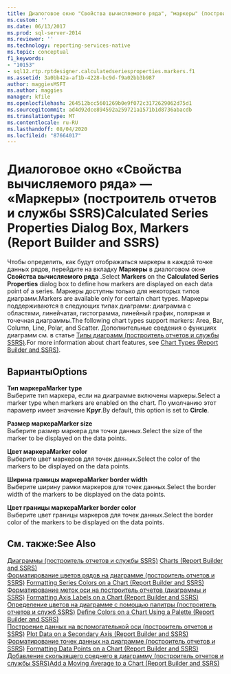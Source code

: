 ```yaml
---
title: Диалоговое окно "Свойства вычисляемого ряда", "маркеры" (построитель отчетов и службы SSRS) | Документация Майкрософт
ms.custom: ''
ms.date: 06/13/2017
ms.prod: sql-server-2014
ms.reviewer: ''
ms.technology: reporting-services-native
ms.topic: conceptual
f1_keywords:
- "10153"
- sql12.rtp.rptdesigner.calculatedseriesproperties.markers.f1
ms.assetid: 3a0bb42a-af1b-4228-bc9d-f9a02bb3b987
author: maggiesMSFT
ms.author: maggies
manager: kfile
ms.openlocfilehash: 264512bcc5601269b0e9f072c3172629062d75d1
ms.sourcegitcommit: ad4d92dce894592a259721a1571b1d8736abacdb
ms.translationtype: MT
ms.contentlocale: ru-RU
ms.lasthandoff: 08/04/2020
ms.locfileid: "87664017"
---
```

# <a name="calculated-series-properties-dialog-box-markers-report-builder-and-ssrs"></a><span data-ttu-id="c3613-102">Диалоговое окно «Свойства вычисляемого ряда» — «Маркеры» (построитель отчетов и службы SSRS)</span><span class="sxs-lookup"><span data-stu-id="c3613-102">Calculated Series Properties Dialog Box, Markers (Report Builder and SSRS)</span></span>
  <span data-ttu-id="c3613-103">Чтобы определить, как будут отображаться маркеры в каждой точке данных рядов, перейдите на вкладку **Маркеры** в диалоговом окне **Свойства вычисляемого ряда** .</span><span class="sxs-lookup"><span data-stu-id="c3613-103">Select **Markers** on the **Calculated Series Properties** dialog box to define how markers are displayed on each data point of a series.</span></span> <span data-ttu-id="c3613-104">Маркеры доступны только для некоторых типов диаграмм.</span><span class="sxs-lookup"><span data-stu-id="c3613-104">Markers are available only for certain chart types.</span></span> <span data-ttu-id="c3613-105">Маркеры поддерживаются в следующих типах диаграмм: диаграмма с областями, линейчатая, гистограмма, линейный график, полярная и точечная диаграммы.</span><span class="sxs-lookup"><span data-stu-id="c3613-105">The following chart types support markers: Area, Bar, Column, Line, Polar, and Scatter.</span></span> <span data-ttu-id="c3613-106">Дополнительные сведения о функциях диаграмм см. в статье [Типы диаграмм (построитель отчетов и службы SSRS)](report-design/chart-types-report-builder-and-ssrs.md).</span><span class="sxs-lookup"><span data-stu-id="c3613-106">For more information about chart features, see [Chart Types &#40;Report Builder and SSRS&#41;](report-design/chart-types-report-builder-and-ssrs.md).</span></span>  
  
## <a name="options"></a><span data-ttu-id="c3613-107">Варианты</span><span class="sxs-lookup"><span data-stu-id="c3613-107">Options</span></span>  
 <span data-ttu-id="c3613-108">**Тип маркера**</span><span class="sxs-lookup"><span data-stu-id="c3613-108">**Marker type**</span></span>  
 <span data-ttu-id="c3613-109">Выберите тип маркера, если на диаграмме включены маркеры.</span><span class="sxs-lookup"><span data-stu-id="c3613-109">Select a marker type when markers are enabled on the chart.</span></span> <span data-ttu-id="c3613-110">По умолчанию этот параметр имеет значение **Круг**.</span><span class="sxs-lookup"><span data-stu-id="c3613-110">By default, this option is set to **Circle**.</span></span>  
  
 <span data-ttu-id="c3613-111">**Размер маркера**</span><span class="sxs-lookup"><span data-stu-id="c3613-111">**Marker size**</span></span>  
 <span data-ttu-id="c3613-112">Выберите размер маркера для точки данных.</span><span class="sxs-lookup"><span data-stu-id="c3613-112">Select the size of the marker to be displayed on the data points.</span></span>  
  
 <span data-ttu-id="c3613-113">**Цвет маркера**</span><span class="sxs-lookup"><span data-stu-id="c3613-113">**Marker color**</span></span>  
 <span data-ttu-id="c3613-114">Выберите цвет маркеров для точек данных.</span><span class="sxs-lookup"><span data-stu-id="c3613-114">Select the color of the markers to be displayed on the data points.</span></span>  
  
 <span data-ttu-id="c3613-115">**Ширина границы маркера**</span><span class="sxs-lookup"><span data-stu-id="c3613-115">**Marker border width**</span></span>  
 <span data-ttu-id="c3613-116">Выберите ширину рамки маркеров для точек данных.</span><span class="sxs-lookup"><span data-stu-id="c3613-116">Select the border width of the markers to be displayed on the data points.</span></span>  
  
 <span data-ttu-id="c3613-117">**Цвет границы маркера**</span><span class="sxs-lookup"><span data-stu-id="c3613-117">**Marker border color**</span></span>  
 <span data-ttu-id="c3613-118">Выберите цвет границы маркеров для точек данных.</span><span class="sxs-lookup"><span data-stu-id="c3613-118">Select the border color of the markers to be displayed on the data points.</span></span>  
  
## <a name="see-also"></a><span data-ttu-id="c3613-119">См. также:</span><span class="sxs-lookup"><span data-stu-id="c3613-119">See Also</span></span>  
 <span data-ttu-id="c3613-120">[Диаграммы &#40;построитель отчетов и службы SSRS&#41;](report-design/charts-report-builder-and-ssrs.md) </span><span class="sxs-lookup"><span data-stu-id="c3613-120">[Charts &#40;Report Builder and SSRS&#41;](report-design/charts-report-builder-and-ssrs.md) </span></span>  
 <span data-ttu-id="c3613-121">[Форматирование цветов рядов на диаграмме &#40;построитель отчетов и SSRS&#41;](report-design/formatting-series-colors-on-a-chart-report-builder-and-ssrs.md) </span><span class="sxs-lookup"><span data-stu-id="c3613-121">[Formatting Series Colors on a Chart &#40;Report Builder and SSRS&#41;](report-design/formatting-series-colors-on-a-chart-report-builder-and-ssrs.md) </span></span>  
 <span data-ttu-id="c3613-122">[Форматирование меток оси на построитель отчетов &#40;диаграммы и SSRS&#41;](report-design/formatting-axis-labels-on-a-chart-report-builder-and-ssrs.md) </span><span class="sxs-lookup"><span data-stu-id="c3613-122">[Formatting Axis Labels on a Chart &#40;Report Builder and SSRS&#41;](report-design/formatting-axis-labels-on-a-chart-report-builder-and-ssrs.md) </span></span>  
 <span data-ttu-id="c3613-123">[Определение цветов на диаграмме с помощью палитры &#40;построитель отчетов и служб SSRS&#41;](report-design/define-colors-on-a-chart-using-a-palette-report-builder-and-ssrs.md) </span><span class="sxs-lookup"><span data-stu-id="c3613-123">[Define Colors on a Chart Using a Palette &#40;Report Builder and SSRS&#41;](report-design/define-colors-on-a-chart-using-a-palette-report-builder-and-ssrs.md) </span></span>  
 <span data-ttu-id="c3613-124">[Построение данных на вспомогательной оси &#40;построитель отчетов и SSRS&#41;](report-design/plot-data-on-a-secondary-axis-report-builder-and-ssrs.md) </span><span class="sxs-lookup"><span data-stu-id="c3613-124">[Plot Data on a Secondary Axis &#40;Report Builder and SSRS&#41;](report-design/plot-data-on-a-secondary-axis-report-builder-and-ssrs.md) </span></span>  
 <span data-ttu-id="c3613-125">[Форматирование точек данных на диаграмме &#40;построитель отчетов и SSRS&#41;](report-design/formatting-data-points-on-a-chart-report-builder-and-ssrs.md) </span><span class="sxs-lookup"><span data-stu-id="c3613-125">[Formatting Data Points on a Chart &#40;Report Builder and SSRS&#41;](report-design/formatting-data-points-on-a-chart-report-builder-and-ssrs.md) </span></span>  
 [<span data-ttu-id="c3613-126">Добавление скользящего среднего в диаграмму (построитель отчетов и службы SSRS)</span><span class="sxs-lookup"><span data-stu-id="c3613-126">Add a Moving Average to a Chart &#40;Report Builder and SSRS&#41;</span></span>](report-design/add-a-moving-average-to-a-chart-report-builder-and-ssrs.md)  
  
  

